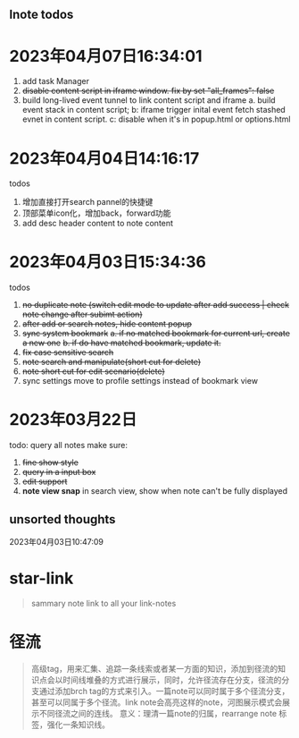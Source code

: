 ## lnote todos

# 2023年04月07日16:34:01
1. add task Manager <p1> <after build event tunnel>
2. ~~disable content script in iframe window. fix by set "all_frames": false~~
3. build long-lived event tunnel to link content script and iframe
  a. build event stack in content script; 
  b: iframe trigger inital event fetch stashed evnet in content script. 
  c: disable when it's in popup.html or options.html

# 2023年04月04日14:16:17
todos
1. 增加直接打开search pannel的快捷键 <after build event tunnel>
2. 顶部菜单icon化，增加back，forward功能 <p1>
3. add desc header content to note content <after build event tunnel>

# 2023年04月03日15:34:36
todos
1. ~~no duplicate note (switch edit mode to update after add success | check note change after subimt action)~~
2. ~~after add or search notes, hide content popup~~
3. ~~sync system bookmark<p0>~~
  ~~a. if no matched bookmark for current url, create a new one~~
  ~~b. if do have matched bookmark, update it.~~
4. ~~fix case sensitive search~~
5. ~~note search and manipulate(short cut for delete)~~
6. ~~note short cut for edit scenario(delete)~~
7. sync settings move to profile settings instead of bookmark view<p2>

# 2023年03月22日
todo: query all notes
make sure:
1. ~~fine show style~~
2. ~~query in a input box~~
3. ~~edit support~~
4. **note view snap** in search view, show when note can't be fully displayed 

## unsorted thoughts
2023年04月03日10:47:09
# star-link
> sammary note link to all your link-notes

# 径流
> 高级tag，用来汇集、追踪一条线索或者某一方面的知识，添加到径流的知识点会以时间线堆叠的方式进行展示，同时，允许径流存在分支，径流的分支通过添加brch tag的方式来引入。一篇note可以同时属于多个径流分支，甚至可以同属于多个径流。link note会高亮这样的note，河图展示模式会展示不同径流之间的连线。
意义：理清一篇note的归属，rearrange note 标签，强化一条知识线。